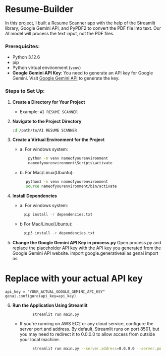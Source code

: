 # Resume-Builder

In this project, I built a Resume Scanner app with the help of the Streamlit library, Google Gemini API, and PyPDF2 to convert the PDF file into text. Our AI model will process the text input, not the PDF files.

### Prerequisites:

- Python 3.12.6
- pip
- Python virtual environment (`venv`)
- **Google Gemini API Key**: You need to generate an API key for Google Gemini. Visit [Google Gemini API](https://ai.google.dev/) to generate the key.

### Steps to Set Up:

1. **Create a Directory for Your Project**

   - Example: `AI RESUME SCANNER`

2. **Navigate to the Project Directory**

   ```bash
   cd /path/to/AI RESUME SCANNER

   ```

3. **Create a Virtual Environment for the Project**

   - a. For windows system:

   ```bash
          python -m venv nameofyourenvironment
          nameofyourenvironment\Scripts\activate
   ```

   - b. For Mac/Linux(Ubuntu):

   ```bash
         python3 -m venv nameofyourenvironment
         source nameofyourenvironment/bin/activate
   ```

4. **Install Dependencies**

   - a. For windows system:

   ```bash
        pip install -r dependencies.txt
   ```

   - b For Mac/Linux(Ubuntu):

   ```bash
        pip3 install -r dependencies.txt
   ```

5. **Change the Google Gemini API Key in process.py**
   Open process.py and replace the placeholder API key with the API key you generated from the Google Gemini API website.
   import google.generativeai as genai
   import os

# Replace with your actual API key

    api_key = "YOUR_ACTUAL_GOOGLE_GEMINI_API_KEY"
    genai.configure(api_key=api_key)

6. **Run the Application Using Streamlit**

   ```bash
            streamlit run main.py
   ```

   - If you're running on AWS EC2 or any cloud service, configure the server port and address. By default, Streamlit runs on port 8501, but you may need to redirect it to 0.0.0.0 to allow access from outside your local machine.

   ```bash
            streamlit run main.py --server.address=0.0.0.0 --server.port=8501
   ```
